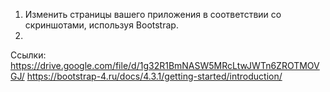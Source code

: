 1. Изменить страницы вашего приложения в соответствии со скриншотами, используя Bootstrap.
2. 
Ссылки: https://drive.google.com/file/d/1g32R1BmNASW5MRcLtwJWTn6ZROTMOVGJ/
https://bootstrap-4.ru/docs/4.3.1/getting-started/introduction/
